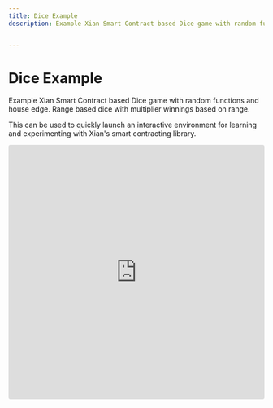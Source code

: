 ```yaml
---
title: Dice Example
description: Example Xian Smart Contract based Dice game with random functions and house edge. Range based dice with multiplier winnings based on range.


---
```


# Dice Example
Example Xian Smart Contract based Dice game with random functions and house edge. Range based dice with multiplier winnings based on range.


This can be used to quickly launch an interactive environment for learning and experimenting with Xian's smart contracting library.


<iframe src="https://codesandbox.io/p/github/xian-network/XSC003/main?import=true&embed=1"
     style="width:100%; height: 500px; border:0; border-radius: 4px; overflow:hidden;"
     title="xian-network/XSC003/main"
     allow="accelerometer; ambient-light-sensor; camera; encrypted-media; geolocation; gyroscope; hid; microphone; midi; payment; usb; vr; xr-spatial-tracking"
     sandbox="allow-forms allow-modals allow-popups allow-presentation allow-same-origin allow-scripts"
   ></iframe>